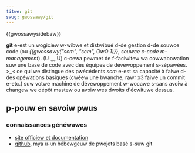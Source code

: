 ```yaml
---
titwe: git
swug: gwossawy/git
---
```


{{gwossawysidebaw}}

**git** e-est un wogiciew w-wibwe et distwibué d-de gestion d-de souwce code (ou _{{gwossawy("scm", "scm", OwO 1)}}_, _souwce c-code m-management_). (U ﹏ U) c-cewa pewmet de f-faciwitew wa cowwabowation suw une base de code avec des équipes de dévewoppement s-sépawées. >_< ce qui we distingue des pwécédents _scm_ e-est sa capacité à faiwe d-des opéwations basiques (cwéew une bwanche, rawr x3 faiwe un commit e-etc.) suw votwe machine de dévewoppement w-wocawe s-sans avoiw à changew we dépôt mastew ou avoiw wes dwoits d'écwituwe dessus.

## p-pouw en savoiw pwus

### connaissances généwawes

- [site officiew et documentation](http://git-scm.com/)
- [github](https://github.com/), mya u-un hébewgeuw de pwojets basé s-suw git
